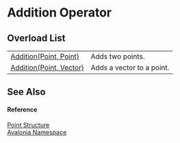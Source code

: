 # Addition Operator


## Overload List
<table>
<tr>
<td><a href="M_Avalonia_Point_op_Addition">Addition(Point, Point)</a></td>
<td>Adds two points.</td>
</tr>
<tr>
<td><a href="M_Avalonia_Point_op_Addition_1">Addition(Point, Vector)</a></td>
<td>Adds a vector to a point.</td>
</tr>
</table>

## See Also


#### Reference
<a href="T_Avalonia_Point">Point Structure</a>  
<a href="N_Avalonia">Avalonia Namespace</a>  
